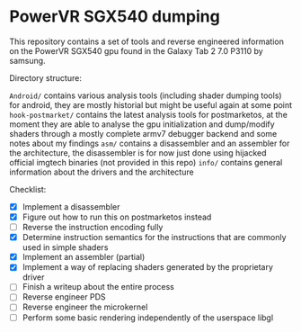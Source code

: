 PowerVR SGX540 dumping
=========
This repository contains a set of tools and reverse engineered information on the PowerVR SGX540 gpu found in the Galaxy Tab 2 7.0 P3110 by samsung.

Directory structure:

`Android/` contains various analysis tools (including shader dumping tools) for android, they are mostly historial but might be useful again at some point
`hook-postmarket/` contains the latest analysis tools for postmarketos, at the moment they are able to analyse the gpu initialization and dump/modify shaders through a mostly complete armv7 debugger backend and some notes about my findings
`asm/` contains a disassembler and an assembler for the architecture, the disassembler is for now just done using hijacked official imgtech binaries (not provided in this repo)
`info/` contains general information about the drivers and the architecture

Checklist:

- [x] Implement a disassembler
- [x] Figure out how to run this on postmarketos instead
- [ ] Reverse the instruction encoding fully
- [x] Determine instruction semantics for the instructions that are commonly used in simple shaders
- [x] Implement an assembler (partial)
- [x] Implement a way of replacing shaders generated by the proprietary driver
- [ ] Finish a writeup about the entire process
- [ ] Reverse engineer PDS
- [ ] Reverse engineer the microkernel
- [ ] Perform some basic rendering independently of the userspace libgl
